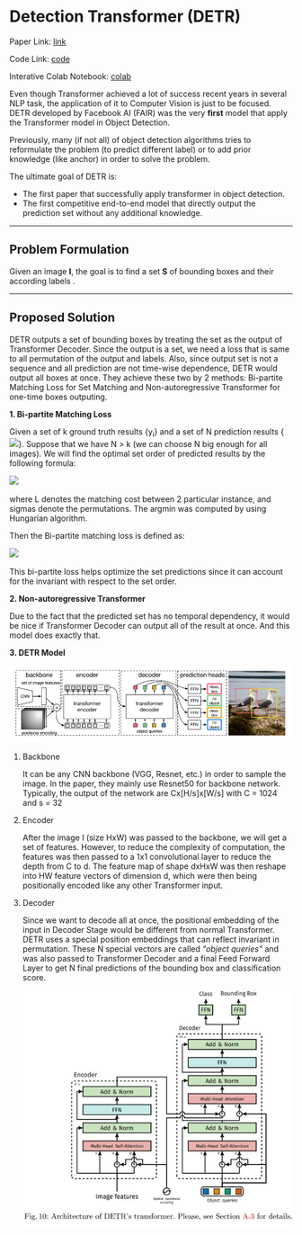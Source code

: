 # Detection Transformer (DETR)

Paper Link: [link](https://arxiv.org/pdf/2005.12872.pdf)

Code Link: [code](https://github.com/facebookresearch/detr)

Interative Colab Notebook: [colab](https://colab.research.google.com/github/facebookresearch/detr/blob/colab/notebooks/detr_demo.ipynb)

Even though Transformer achieved a lot of success recent years in several NLP task, the application of it to Computer Vision is just to be focused. DETR developed by Facebook AI (FAIR) was the very **first** model that apply the Transformer model in Object Detection.

Previously, many (if not all) of object detection algorithms tries to reformulate the problem (to predict different label) or to add prior knowledge (like anchor) in order to solve the problem. 

The ultimate goal of DETR is:
- The first paper that successfully apply transformer in object detection.
- The first competitive end-to-end model that directly output the prediction set without any additional knowledge. 
****
## Problem Formulation

Given an image **I**, the goal is to find a set **S** of bounding boxes and their according labels . 

****
## Proposed Solution

DETR outputs a set of bounding boxes by treating the set as the output of Transformer Decoder. Since the output is a set, we need a loss that is same to all permutation of the output and labels. Also, since output set is not a sequence and all prediction are not time-wise dependence, DETR would output all boxes at once. They achieve these two by 2 methods: Bi-partite Matching Loss for Set Matching and Non-autoregressive Transformer for one-time boxes outputing.

**1. Bi-partite Matching Loss**

Given a set of k ground truth results {y<sub>i</sub>} and a set of N prediction results {<img src="https://render.githubusercontent.com/render/math?math=\hat{ y_j }">}. Suppose that we have N > k (we can choose N big enough for all images). We will find the optimal set order of predicted results by the following formula:

<img src="https://render.githubusercontent.com/render/math?math=\hat{\sigma} = \argmin_\sigma{\sum_{i=1}^{N}L(y_i,y_{\sigma(i)})}">

where L denotes the matching cost between 2 particular instance, and sigmas denote the permutations. The argmin was computed by using Hungarian algorithm.

Then the Bi-partite matching loss is defined as:

<img src="https://render.githubusercontent.com/render/math?math=bloss = \sum_{i=1}^{N}(1_{c_i \neq \emptyset}L_{box}(b_i, \hat{b}_{\hat{\sigma}(i)})-log\hat{p}_{\hat{\sigma}(i)}(c_i))">

This bi-partite loss helps optimize the set predictions since it can account for the invariant with respect to the set order.

**2. Non-autoregressive Transformer**

Due to the fact that the predicted set has no temporal dependency, it would be nice if Transformer Decoder can output all of the result at once. And this model does exactly that.

**3. DETR Model**

![image_model](detr.png)

1. Backbone
   
   It can be any CNN backbone (VGG, Resnet, etc.) in order to sample the image. In the paper, they mainly use Resnet50 for backbone network. Typically, the output of the network are Cx[H/s]x[W/s] with C = 1024 and s = 32

2. Encoder
   
   After the image I (size HxW) was passed to the backbone, we will get a set of features. However, to reduce the complexity of computation, the features was then passed to a 1x1 convolutional layer to reduce the depth from C to d. The feature map of shape dxHxW was then reshape into HW feature vectors of dimension d, which were then being positionally encoded like any other Transformer input. 

3. Decoder
   
   Since we want to decode all at once, the positional embedding of the input in Decoder Stage would be different from normal Transformer. DETR uses a special position embeddings that can reflect invariant in permutation. These N special vectors are called *"object queries"* and was also passed to Transformer Decoder and a final Feed Forward Layer to get N final predictions of the bounding box and classification score.

    ![Transformer Model](./DETR_transformer.png)




    






